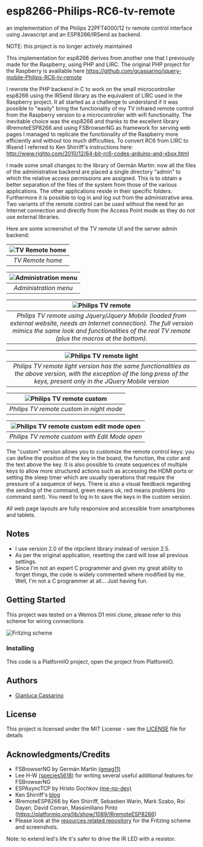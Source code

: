 # esp8266-Philips-RC6-tv-remote
an implementation of the Philips 22PFT4000/12 tv remote control interface using Javascript and an ESP8266/IRSend as backend.

NOTE: this project is no longer actively maintained

This implementation for esp8266 derives from another one that I previously made for the Raspberry, using PHP and LIRC. The original PHP project for the Raspberry
is avalilable here https://github.com/gcassarino/jquery-mobile-Philips-RC6-tv-remote

I rewrote the PHP backend in C to work on the small microcontroller esp8266 using the IRSend library as the equivalent of LIRC used in the Raspberry project. It all started as a challenge to understand if it was possible to "easily" bring the functionality of my TV infrared remote control from the Raspberry version to a microcontroller with wifi functionality. The inevitable choice was the esp8266 and thanks to the excellent library IRremoteESP8266 and using FSBrowserNG as framework for serving web pages I managed to replicate the functionality of the Raspberry more efficiently and without too much difficulties. To convert RC6 from LIRC to IRsend I referred to Ken Shirriff's instructions here: http://www.righto.com/2010/12/64-bit-rc6-codes-arduino-and-xbox.html

I made some small changes to the library of Germán Martín: now all the files of the administrative backend are placed a single directory "admin" to which the relative access permissions are assigned. This is to obtain a better separation of the files of the system from those of the various applications. The other applications reside in their specific folders. Furthermore it is possible to log in and log out from the administrative area. Two variants of the remote control can be used without the need for an Internet connection and directly from the Access Point mode as they do not use external libraries.

Here are some screenshot of the TV remote UI and the server admin backend:

| ![TV Remote home](https://github.com/gcassarino/esp8266-Philips-RC6-tv-remote-resources/blob/master/TV-Remote-ESP8266-home.png) |
|:--:|
| *TV Remote home* |

| ![Administration menu](https://github.com/gcassarino/esp8266-Philips-RC6-tv-remote-resources/blob/master/ESP8266-admin-home.png) |
|:--:|
| *Administration menu* |

| ![Philips TV remote](https://github.com/gcassarino/esp8266-Philips-RC6-tv-remote-resources/blob/master/Philips-TV-Remote-22PFT4000_12-full.png) |
|:--:|
| *Philips TV remote using Jquery/Jquery Mobile (loaded from external website, needs an Internet connection). The full version mimics the same look and functionalities of the real TV remote (plus the macros at the bottom).* |

| ![Philips TV remote light](https://github.com/gcassarino/esp8266-Philips-RC6-tv-remote-resources/blob/master/Philips-TV-Remote-light.png) |
|:--:|
| *Philips TV remote light version has the same functionalities as the above version, with the exception of the long press of the keys, present only in the JQuery Mobile version* |

| ![Philips TV remote custom](https://github.com/gcassarino/esp8266-Philips-RC6-tv-remote-resources/blob/master/Philips-TV-Remote-custom-night-mode.png) |
|:--:|
| *Philips TV remote custom in night mode* |

| ![Philips TV remote custom edit mode open](https://github.com/gcassarino/esp8266-Philips-RC6-tv-remote-resources/blob/master/Philips-TV-Remote-custom-edit-mode.png) |
|:--:|
| *Philips TV remote custom with Edit Mode open* |

The "custom" version allows you to customize the remote control keys: you can define the position of the key in the board, the function, the color and the text above the key. It is also possible to create sequences of multiple keys to allow more structured actions such as accessing the HDMI ports or setting the sleep timer which are usually operations that require the pressure of a sequence of keys. There is also a visual feedback regarding the sending of the command, green means ok, red means problems (no command sent). You need to log in to save the keys in the custom version.

All web page layouts are fully responsive and accessible from smartphones and tablets.


## Notes
- I use version 2.0 of the ntpclient library instead of version 2.5.
- As per the original application, resetting the card will lose all previous settings.
- Since I'm not an expert C programmer and given my great ability to forget things, the code is widely commented where modified by me. Well, I'm not a C programmer at all... Just having fun.


## Getting Started

This project was tested on a Wemos D1 mini clone, please refer to this scheme for wiring connections

![Fritzing scheme](https://github.com/gcassarino/esp8266-Philips-RC6-tv-remote-resources/blob/master/esp8266-Philips-RC6-tv-remote_schem.png)


### Installing

This code is a PlatformIO project, open the project from PlatformIO.


## Authors

* [Gianluca Cassarino](https://github.com/gcassarino)


## License

This project is licensed under the MIT License - see the [LICENSE](LICENSE) file for details

## Acknowledgments/Credits

* FSBrowserNG by Germán Martín [(gmag11)](https://github.com/gmag11)
* Lee H-W [(species5618)](https://github.com/species5618) for writing several useful additional features for FSBrowserNG
* ESPAsyncTCP by Hristo Gochkov [(me-no-dev)](https://github.com/me-no-dev)
* Ken Shirriff's [blog](http://www.righto.com/)
* IRremoteESP8266 by Ken Shirriff, Sebastien Warin, Mark Szabo, Roi Dayan, David Conran, Massimiliano Pinto (https://platformio.org/lib/show/1089/IRremoteESP8266)
* Please look at the [resources related repository](https://github.com/gcassarino/esp8266-Philips-RC6-tv-remote-resources) for the Fritzing scheme and screenshots.

Note: to extend led's life it's safer to drive the IR LED with a resistor.
